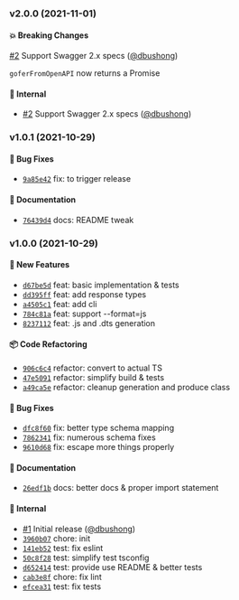 ### v2.0.0 (2021-11-01)
<a id="v2.0.0"></a>
#### 💥 Breaking Changes

[#2](https://github.com/groupon/gofer-openapi/pull/2) Support Swagger 2.x specs ([@dbushong](https://github.com/dbushong))

`goferFromOpenAPI` now returns a Promise

#### 🏡 Internal

* [#2](https://github.com/groupon/gofer-openapi/pull/2) Support Swagger 2.x specs ([@dbushong](https://github.com/dbushong))


### v1.0.1 (2021-10-29)
<a id="v1.0.1"></a>
#### 🐛 Bug Fixes

* [`9a85e42`](https://github.com/groupon/gofer-openapi/commit/9a85e429ecec157fd28563df9a730e11e3760cc5) fix: to trigger release

#### 📝 Documentation

* [`76439d4`](https://github.com/groupon/gofer-openapi/commit/76439d4037434eef99c2732dd656e64aca9810cc) docs: README tweak


### v1.0.0 (2021-10-29)
<a id="v1.0.0"></a>
#### 🚀 New Features

* [`d67be5d`](https://github.com/groupon/gofer-openapi/commit/d67be5d1ffe3f44befcd0143e2476177b8aaa2ba) feat: basic implementation & tests
* [`dd395ff`](https://github.com/groupon/gofer-openapi/commit/dd395ffb66f112257b2b2d75d4e355fe7b81849a) feat: add response types
* [`a4505c1`](https://github.com/groupon/gofer-openapi/commit/a4505c128b11e71c962e40a12d76a61a45829acb) feat: add cli
* [`784c81a`](https://github.com/groupon/gofer-openapi/commit/784c81a42299b7e425bb1012b776c31d510c3678) feat: support --format=js
* [`8237112`](https://github.com/groupon/gofer-openapi/commit/8237112739aeb9723b50fb7f79516b36338d78bc) feat: .js and .dts generation

#### 📦️ Code Refactoring

* [`906c6c4`](https://github.com/groupon/gofer-openapi/commit/906c6c4a3265bca7143aa08a277f324e9aa23aba) refactor: convert to actual TS
* [`47e5091`](https://github.com/groupon/gofer-openapi/commit/47e50911619ee850ff42aaf443c9b18b33515089) refactor: simplify build & tests
* [`a49ca5e`](https://github.com/groupon/gofer-openapi/commit/a49ca5e283fedb97d2e933a20ceda06c48a8b090) refactor: cleanup generation and produce class

#### 🐛 Bug Fixes

* [`dfc8f60`](https://github.com/groupon/gofer-openapi/commit/dfc8f603993e846b6caebcd3415006a3bda8d8ab) fix: better type schema mapping
* [`7862341`](https://github.com/groupon/gofer-openapi/commit/786234116300309df36d2b2b7d7ce783dfdf6f98) fix: numerous schema fixes
* [`9610d68`](https://github.com/groupon/gofer-openapi/commit/9610d68f053cee4e4530e85fd872a50de4400a16) fix: escape more things properly

#### 📝 Documentation

* [`26edf1b`](https://github.com/groupon/gofer-openapi/commit/26edf1bf25b1f4feffe0f228b07c4da4485cdd25) docs: better docs & proper import statement

#### 🏡 Internal

* [#1](https://github.com/groupon/gofer-openapi/pull/1) Initial release ([@dbushong](https://github.com/dbushong))
* [`3960b07`](https://github.com/groupon/gofer-openapi/commit/3960b071bac99715d1e07570cd00a4bb286a7ee3) chore: init
* [`141eb52`](https://github.com/groupon/gofer-openapi/commit/141eb52a1b97215f0ae5e433af89b69a727d0cc8) test: fix eslint
* [`50c8f28`](https://github.com/groupon/gofer-openapi/commit/50c8f281d415739c32ae548136deeb9d2265a17a) test: simplify test tsconfig
* [`d652414`](https://github.com/groupon/gofer-openapi/commit/d652414c89fec51ea39d22223bea098bfaaab12b) test: provide use README & better tests
* [`cab3e8f`](https://github.com/groupon/gofer-openapi/commit/cab3e8f0371ab35e130277e9ecbf0fdcd58ff26b) chore: fix lint
* [`efcea31`](https://github.com/groupon/gofer-openapi/commit/efcea318fafedd40222f3379b2fdbc0ea52144f9) test: fix tests
